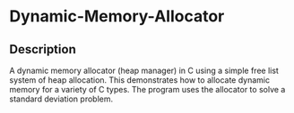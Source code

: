 # Dynamic-Memory-Allocator

Description
-----------
A dynamic memory allocator (heap manager) in C using a simple free list system of heap allocation.
This demonstrates how to allocate dynamic memory for a variety of C types. The program uses the
allocator to solve a standard deviation problem.
